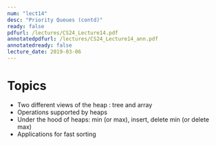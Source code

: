 ```yaml
---
num: "lect14"
desc: "Priority Queues (contd)"
ready: false
pdfurl: /lectures/CS24_Lecture14.pdf
annotatedpdfurl: /lectures/CS24_Lecture14_ann.pdf
annotatedready: false
lecture_date: 2019-03-06
---
```


# Topics

* Two different views of the heap : tree and array 
* Operations supported by heaps
* Under the hood of heaps: min (or max), insert, delete min (or delete max)
* Applications for fast sorting


